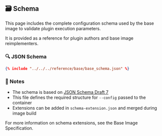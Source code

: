 ## 🗃️ Schema

This page includes the complete configuration schema used by the base image to validate plugin execution parameters.

It is provided as a reference for plugin authors and base image reimplementers.

### 🔍 JSON Schema

```json
{% include "../../../reference/base/base_schema.json" %}
```

### 🧾 Notes

- The schema is based on [JSON Schema Draft 7](https://json-schema.org/draft-07/schema)
- This file defines the required structure for `--config` passed to the container
- Extensions can be added in `schema-extension.json` and merged during image build

For more information on schema extensions, see the Base Image Specification.
